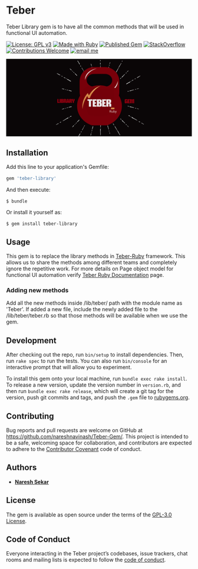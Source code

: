 # Teber

Teber Library gem is to have all the common methods that will be used in functional UI automation. 

[![License: GPL v3](https://img.shields.io/badge/License-GPLv3-blue.svg)](LICENSE)
[![Made with Ruby](https://img.shields.io/badge/Made%20with-Ruby-red.svg)](https://www.ruby-lang.org/en/)
[![Published Gem](https://img.shields.io/badge/gem-teber-library-red.svg)](https://rubygems.org/gems/teber-library)
[![StackOverflow](http://img.shields.io/badge/Stack%20Overflow-Ask-blue.svg)]( https://stackoverflow.com/users/10505289/naresh-sekar )
[![Contributions Welcome](https://img.shields.io/badge/Contributions-Welcome-brightgreen.svg)](CONTRIBUTING.md)
[![email me](https://img.shields.io/badge/Contact-Email-green.svg)](nareshnavinash@gmail.com)


![alt text](lib/teber/Teber-Library-Gem.png)

## Installation

Add this line to your application's Gemfile:

```ruby
gem 'teber-library'
```

And then execute:

    $ bundle

Or install it yourself as:

    $ gem install teber-library

## Usage

This gem is to replace the library methods in [Teber-Ruby](https://github.com/nareshnavinash/Teber-Ruby) framework. This allows us to share the methods among different teams and completely ignore the repetitive work. For more details on Page object model for functional UI automation verify [Teber Ruby Documentation](https://nareshnavinash.github.io/Teber-Ruby/) page.

### Adding new methods

Add all the new methods inside /lib/teber/ path with the module name as 'Teber'. If added a new file, include the newly added file to the /lib/teber/teber.rb so that those methods will be available when we use the gem.

## Development

After checking out the repo, run `bin/setup` to install dependencies. Then, run `rake spec` to run the tests. You can also run `bin/console` for an interactive prompt that will allow you to experiment.

To install this gem onto your local machine, run `bundle exec rake install`. To release a new version, update the version number in `version.rb`, and then run `bundle exec rake release`, which will create a git tag for the version, push git commits and tags, and push the `.gem` file to [rubygems.org](https://rubygems.org).

## Contributing

Bug reports and pull requests are welcome on GitHub at https://github.com/nareshnavinash/Teber-Gem/. This project is intended to be a safe, welcoming space for collaboration, and contributors are expected to adhere to the [Contributor Covenant](http://contributor-covenant.org) code of conduct.

## Authors

* **[Naresh Sekar](https://github.com/nareshnavinash)**

## License

The gem is available as open source under the terms of the [GPL-3.0 License](https://opensource.org/licenses/GPL-3.0).

## Code of Conduct

Everyone interacting in the Teber project’s codebases, issue trackers, chat rooms and mailing lists is expected to follow the [code of conduct](https://github.com/nareshnavinash/Teber-Gem/blob/master/CODE_OF_CONDUCT.md).
